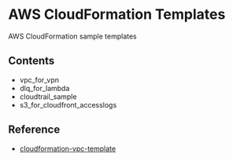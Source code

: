 # AWS CloudFormation Templates
AWS CloudFormation sample templates


## Contents
 - vpc_for_vpn
 - dlq_for_lambda
 - cloudtrail_sample
 - s3_for_cloudfront_accesslogs

## Reference
 - [cloudformation-vpc-template](https://docs.aws.amazon.com/ja_jp/codebuild/latest/userguide/cloudformation-vpc-template.html)
